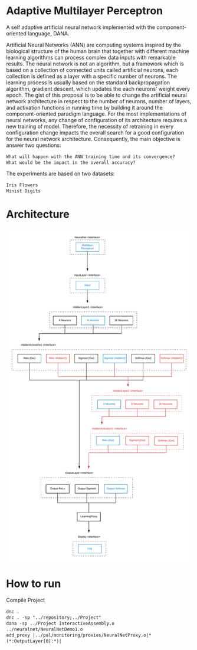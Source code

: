 # Adaptive Multilayer Perceptron

A self adaptive artificial neural network implemented with the component-oriented language, DANA.

Artificial Neural Networks (ANN) are computing systems inspired by the biological structure of the human brain that together with different machine learning algorithms can process complex data inputs with remarkable results. The neural network is not an algorithm, but a framework which is based on a collection of connected units called artificial neurons, each collection is defined as a layer with a specific number of neurons. The learning process is usually based on the standard backpropagation algorithm, gradient descent, which updates the each neurons’ weight every epoch. The gist of this proposal is to be able to change the artificial neural network architecture in respect to the number of neurons, number of layers, and activation functions in running time by building it around the component-oriented paradigm language. For the most implementations of neural networks, any change of configuration of its architecture requires a new training of model. Therefore, the necessity of retraining in every configuration change impacts the overall search for a good configuration for the neural network architecture.
Consequently, the main objective is answer two questions:

	What will happen with the ANN training time and its convergence?
	What would be the impact in the overall accuracy?

The experiments are based on two datasets:

	Iris Flowers
	Minist Digits

# Architecture

![EMLP Architecture](./adaptive_mlp.png)

# How to run

Compile Project

```
dnc .
dnc . -sp "../repository;../Project"
dana -sp ../Project InteractiveAssembly.o ../neuralnet/NeuralNetDemo1.o
add_proxy |../pal/monitoring/proxies/NeuralNetProxy.o|*(*:OutputLayer[0]:*)|
```
